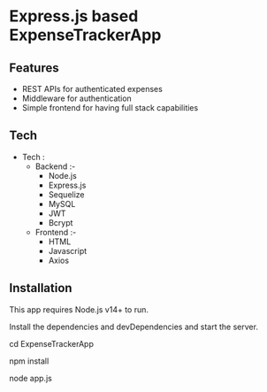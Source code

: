 # Express.js based ExpenseTrackerApp

## Features
   * REST APIs for authenticated expenses
   * Middleware for authentication
   * Simple frontend for having full stack capabilities
   

## Tech
   * Tech : 
      * Backend :- 
        * Node.js
        * Express.js
        * Sequelize
        * MySQL
        * JWT
        * Bcrypt
      * Frontend :- 
        * HTML
        * Javascript
        * Axios
        
## Installation
   This app requires Node.js v14+ to run.
   
   Install the dependencies and devDependencies and start the server.
   
   cd ExpenseTrackerApp
   
   npm install
   
   node app.js
